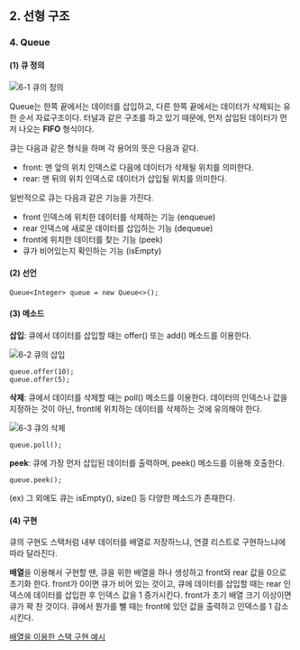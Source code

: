 ## 2. 선형 구조
### 4. Queue
#### (1) 큐 정의
![6-1  큐의 정의](https://user-images.githubusercontent.com/56579239/166653843-8693a60f-fad3-49d1-897d-abc7509c2e6b.png)

Queue는 한쪽 끝에서는 데이터를 삽입하고, 다른 한쪽 끝에서는 데이터가 삭제되는 유한 순서 자료구조이다. 터널과 같은 구조를 하고 있기 때문에, 먼저 삽입된 데이터가 먼저 나오는 **FIFO** 형식이다.

큐는 다음과 같은 형식을 하며 각 용어의 뜻은 다음과 같다.

- front: 맨 앞의 위치 인덱스로 다음에 데이터가 삭제될 위치를 의미한다.
- rear: 맨 뒤의 위치 인덱스로 데이터가 삽입될 위치를 의미한다.

일반적으로 큐는 다음과 같은 기능을 가진다.

- front 인덱스에 위치한 데이터를 삭제하는 기능 (enqueue)
- rear 인덱스에 새로운 데이터를 삽입하는 기능 (dequeue)
- front에 위치한 데이터를 찾는 기능 (peek)
- 큐가 비어있는지 확인하는 기능 (isEmpty)

#### (2) 선언
```Queue<Integer> queue = new Queue<>();```

#### (3) 메소드
**삽입**: 큐에서 데이터를 삽입할 때는 offer() 또는 add() 메소드를 이용한다.

![6-2  큐의 삽입](https://user-images.githubusercontent.com/56579239/166653865-ec651e20-c32e-4dfe-906a-f28a9d26622c.png)

```
queue.offer(10);
queue.offer(5);
```

**삭제**: 큐에서 데이터를 삭제할 때는 poll() 메소드를 이용한다. 데이터의 인덱스나 값을 지정하는 것이 아닌, front에 위치하는 데이터를 삭제하는 것에 유의해야 한다.

![6-3  큐의 삭제](https://user-images.githubusercontent.com/56579239/166653872-079fe170-57cd-484c-887c-d7c794633540.png)

```
queue.poll();
```

**peek**: 큐에 가장 먼저 삽입된 데이터를 출력하며, peek() 메소드를 이용해 호출한다.

```
queue.peek();
```

(ex) 그 외에도 큐는 isEmpty(), size() 등 다양한 메소드가 존재한다.

#### (4) 구현
큐의 구현도 스택처럼 내부 데이터를 배열로 저장하느냐, 연결 리스트로 구현하느냐에 따라 달라진다.

**배열**을 이용해서 구현할 땐, 큐을 위한 배열을 하나 생성하고 front와 rear 값을 0으로 초기화 한다. front가 0이면 큐가 비어 있는 것이고, 큐에 데이터를 삽입할 때는 rear 인덱스에 데이터를 삽입한 후 인덱스 값을 1 증가시킨다. front가 초기 배열 크기 이상이면 큐가 꽉 찬 것이다. 큐에서 뭔가를 뺄 때는 front에 있던 값을 출력하고 인덱스를 1 감소 시킨다.

[배열을 이용한 스택 구현 예시](queue_arr.java)

